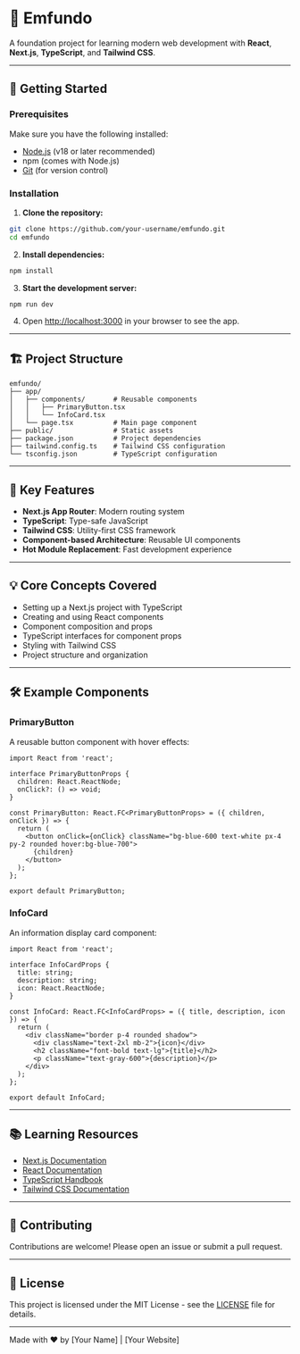 # 📘 Emfundo

A foundation project for learning modern web development with **React**, **Next.js**, **TypeScript**, and **Tailwind CSS**.

---

## 🚀 Getting Started

### Prerequisites

Make sure you have the following installed:

- [Node.js](https://nodejs.org/) (v18 or later recommended)  
- npm (comes with Node.js)  
- [Git](https://git-scm.com/) (for version control)

### Installation

1. **Clone the repository:**

```bash
git clone https://github.com/your-username/emfundo.git
cd emfundo
```

2. **Install dependencies:**

```bash
npm install
```

3. **Start the development server:**

```bash
npm run dev
```

4. Open [http://localhost:3000](http://localhost:3000) in your browser to see the app.

---

## 🏗️ Project Structure

```
emfundo/
├── app/
│   ├── components/       # Reusable components
│   │   ├── PrimaryButton.tsx
│   │   └── InfoCard.tsx
│   └── page.tsx          # Main page component
├── public/               # Static assets
├── package.json          # Project dependencies
├── tailwind.config.ts    # Tailwind CSS configuration
└── tsconfig.json         # TypeScript configuration
```

---

## 🧩 Key Features

- **Next.js App Router**: Modern routing system  
- **TypeScript**: Type-safe JavaScript  
- **Tailwind CSS**: Utility-first CSS framework  
- **Component-based Architecture**: Reusable UI components  
- **Hot Module Replacement**: Fast development experience  

---

## 💡 Core Concepts Covered

- Setting up a Next.js project with TypeScript  
- Creating and using React components  
- Component composition and props  
- TypeScript interfaces for component props  
- Styling with Tailwind CSS  
- Project structure and organization  

---

## 🛠️ Example Components

### PrimaryButton

A reusable button component with hover effects:

```tsx
import React from 'react';

interface PrimaryButtonProps {
  children: React.ReactNode;
  onClick?: () => void;
}

const PrimaryButton: React.FC<PrimaryButtonProps> = ({ children, onClick }) => {
  return (
    <button onClick={onClick} className="bg-blue-600 text-white px-4 py-2 rounded hover:bg-blue-700">
      {children}
    </button>
  );
};

export default PrimaryButton;
```

### InfoCard

An information display card component:

```tsx
import React from 'react';

interface InfoCardProps {
  title: string;
  description: string;
  icon: React.ReactNode;
}

const InfoCard: React.FC<InfoCardProps> = ({ title, description, icon }) => {
  return (
    <div className="border p-4 rounded shadow">
      <div className="text-2xl mb-2">{icon}</div>
      <h2 className="font-bold text-lg">{title}</h2>
      <p className="text-gray-600">{description}</p>
    </div>
  );
};

export default InfoCard;
```

---

## 📚 Learning Resources

- [Next.js Documentation](https://nextjs.org/docs)
- [React Documentation](https://reactjs.org/docs/getting-started.html)
- [TypeScript Handbook](https://www.typescriptlang.org/docs/)
- [Tailwind CSS Documentation](https://tailwindcss.com/docs)

---

## 🤝 Contributing

Contributions are welcome! Please open an issue or submit a pull request.

---

## 📄 License

This project is licensed under the MIT License - see the [LICENSE](LICENSE) file for details.

---

Made with ❤️ by [Your Name] | [Your Website]
